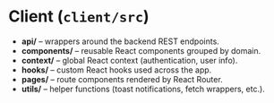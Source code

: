 # Client (`client/src`)

- **api/** – wrappers around the backend REST endpoints.
- **components/** – reusable React components grouped by domain.
- **context/** – global React context (authentication, user info).
- **hooks/** – custom React hooks used across the app.
- **pages/** – route components rendered by React Router.
- **utils/** – helper functions (toast notifications, fetch wrappers, etc.).
